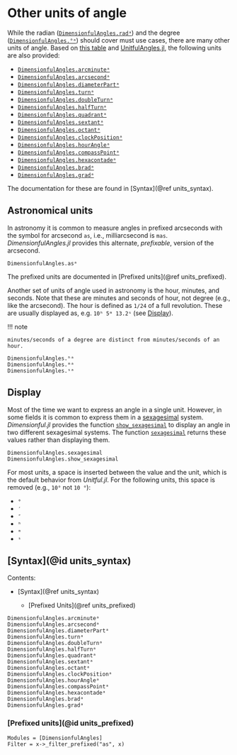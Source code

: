 # Other units of angle

While the radian ([`DimensionfulAngles.radᵃ`](@ref)) and the degree ([`DimensionfulAngles.°ᵃ`](@ref)) should cover must use cases, there are many other units of angle.
Based on [this table](https://en.wikipedia.org/wiki/Angle#Units) and [UnitfulAngles.jl](https://github.com/yakir12/UnitfulAngles.jl), the following units are also provided:

  - [`DimensionfulAngles.arcminuteᵃ`](@ref)
  - [`DimensionfulAngles.arcsecondᵃ`](@ref)
  - [`DimensionfulAngles.diameterPartᵃ`](@ref)
  - [`DimensionfulAngles.turnᵃ`](@ref)
  - [`DimensionfulAngles.doubleTurnᵃ`](@ref)
  - [`DimensionfulAngles.halfTurnᵃ`](@ref)
  - [`DimensionfulAngles.quadrantᵃ`](@ref)
  - [`DimensionfulAngles.sextantᵃ`](@ref)
  - [`DimensionfulAngles.octantᵃ`](@ref)
  - [`DimensionfulAngles.clockPositionᵃ`](@ref)
  - [`DimensionfulAngles.hourAngleᵃ`](@ref)
  - [`DimensionfulAngles.compassPointᵃ`](@ref)
  - [`DimensionfulAngles.hexacontadeᵃ`](@ref)
  - [`DimensionfulAngles.bradᵃ`](@ref)
  - [`DimensionfulAngles.gradᵃ`](@ref)

The documentation for these are found in [Syntax](@ref units_syntax).

## Astronomical units

In astronomy it is common to measure angles in prefixed arcseconds with the symbol for arcsecond `as`, i.e., milliarcsecond is `mas`.
*DimensionfulAngles.jl* provides this alternate, *prefixable*, version of the arcsecond.

```@docs
DimensionfulAngles.asᵃ
```

The prefixed units are documented in [Prefixed units](@ref units_prefixed).

Another set of units of angle used in astronomy is the hour, minutes, and seconds.
Note that these are minutes and seconds of hour, not degree (e.g., like the arcsecond).
The hour is defined as ``1/24`` of a full revolution.
These are usually displayed as, e.g. `10ʰ 5ᵐ 13.2ˢ` (see [Display](@ref)).

!!! note

    minutes/seconds of a degree are distinct from minutes/seconds of an hour.

```@docs
DimensionfulAngles.ʰᵃ
DimensionfulAngles.ᵐᵃ
DimensionfulAngles.ˢᵃ
```

## Display

Most of the time we want to express an angle in a single unit.
However, in some fields it is common to express them in a
[sexagesimal](https://en.wikipedia.org/wiki/Sexagesimal) system.
*Dimensionful.jl* provides the function [`show_sexagesimal`](@ref) to
display an angle in two different sexagesimal systems.
The function [`sexagesimal`](@ref) returns these values rather than displaying them.

```@docs
DimensionfulAngles.sexagesimal
DimensionfulAngles.show_sexagesimal
```

For most units, a space is inserted between the value and the unit, which is the default behavior from *Unitful.jl*.
For the following units, this space is removed (e.g., `10°` not `10 °`):

  - `°`
  - `′`
  - `″`
  - `ʰ`
  - `ᵐ`
  - `ˢ`

## [Syntax](@id units_syntax)

Contents:

  - [Syntax](@ref units_syntax)

      + [Prefixed Units](@ref units_prefixed)

```@docs
DimensionfulAngles.arcminuteᵃ
DimensionfulAngles.arcsecondᵃ
DimensionfulAngles.diameterPartᵃ
DimensionfulAngles.turnᵃ
DimensionfulAngles.doubleTurnᵃ
DimensionfulAngles.halfTurnᵃ
DimensionfulAngles.quadrantᵃ
DimensionfulAngles.sextantᵃ
DimensionfulAngles.octantᵃ
DimensionfulAngles.clockPositionᵃ
DimensionfulAngles.hourAngleᵃ
DimensionfulAngles.compassPointᵃ
DimensionfulAngles.hexacontadeᵃ
DimensionfulAngles.bradᵃ
DimensionfulAngles.gradᵃ
```

### [Prefixed units](@id units_prefixed)

```@autodocs
Modules = [DimensionfulAngles]
Filter = x->_filter_prefixed("as", x)
```
